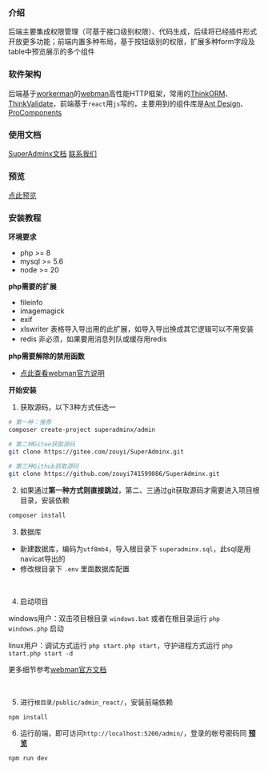 ### 介绍
后端主要集成权限管理（可基于接口级别权限）、代码生成，后续将已经插件形式开放更多功能；前端内置多种布局，基于按钮级别的权限，扩展多种form字段及table中预览展示的多个组件

### 软件架构
后端基于[workerman](https://www.workerman.net/)的[webman](https://www.workerman.net/webman)高性能HTTP框架，常用的[ThinkORM](https://doc.thinkphp.cn/@think-orm/)、[ThinkValidate](https://doc.thinkphp.cn/v8_0/validator.html)，前端基于`react`用`js`写的，主要用到的组件库是[Ant Design](https://ant.design/index-cn)、[ProComponents](https://procomponents.ant.design/)

### 使用文档
[SuperAdminx文档](http://www.superadminx.com) [联系我们](https://www.superadminx.com/contact.html)

### 预览
[点此预览](http://www.superadminx.com/preview.html)

### 安装教程

**环境要求**
- php >= 8
- mysql >= 5.6
- node >= 20

**php需要的扩展**
- fileinfo
- imagemagick
- exif
- xlswriter 表格导入导出用的此扩展，如导入导出换成其它逻辑可以不用安装
- redis 非必须，如果要用消息列队或缓存用redis

**php需要解除的禁用函数**
- [点此查看webman官方说明](https://www.workerman.net/doc/webman/others/disable-function-check.html)

**开始安装**

1. 获取源码，以下3种方式任选一
``` sh
# 第一种：推荐
composer create-project superadminx/admin

# 第二种Gitee获取源码
git clone https://gitee.com/zouyi/SuperAdminx.git

# 第三种Github获取源码
git clone https://github.com/zouyi741599086/SuperAdminx.git

```

2. 如果通过**第一种方式则直接跳过**，第二、三通过git获取源码才需要进入项目根目录，安装依赖
``` sh
composer install
```

3. 数据库
- 新建数据库，编码为`utf8mb4`，导入根目录下 `superadminx.sql`，此sql是用navicat导出的
- 修改根目录下 `.env` 里面数据库配置

<br />

4. 启动项目

windows用户：双击项目根目录 `windows.bat` 或者在根目录运行 `php windows.php` 启动

linux用户：调试方式运行 `php start.php start`，守护进程方式运行 `php start.php start -d`

更多细节参考[webman官方文档](https://www.workerman.net/doc/webman/install.html)

<br />

5. 进行`根目录/public/admin_react/`，安装前端依赖
``` sh
npm install
```

6. 运行前端，即可访问`http://localhost:5200/admin/`，登录的帐号密码同 **[预览](https://www.superadminx.com/preview.html)**
``` sh
npm run dev
```
